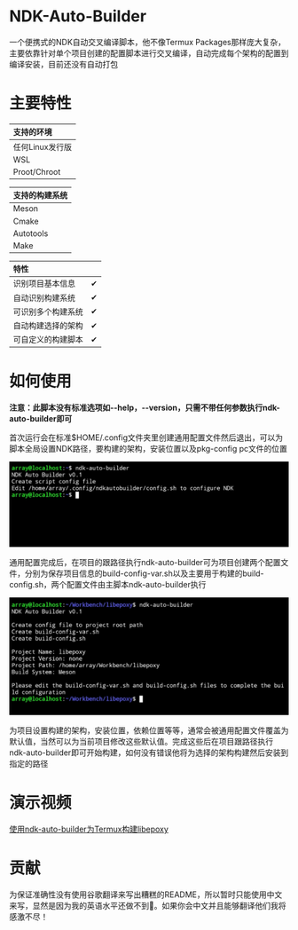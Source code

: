 # NDK-Auto-Builder

一个便携式的NDK自动交叉编译脚本，他不像Termux Packages那样庞大复杂，主要依靠针对单个项目创建的配置脚本进行交叉编译，自动完成每个架构的配置到编译安装，目前还没有自动打包


# 主要特性

| 支持的环境      |
|:----------------|
| 任何Linux发行版 |
| WSL             |
| Proot/Chroot    |


| 支持的构建系统 |
|:---------------|
| Meson          |
| Cmake          |
| Autotools      |
| Make           |


| 特性               |   |
|:-------------------|:-:|
| 识别项目基本信息   | ✔ |
| 自动识别构建系统   | ✔ |
| 可识别多个构建系统 | ✔ |
| 自动构建选择的架构 | ✔ |
| 可自定义的构建脚本 | ✔ |


# 如何使用

**注意：此脚本没有标准选项如--help，--version，只需不带任何参数执行ndk-auto-builder即可**

首次运行会在标准$HOME/.config文件夹里创建通用配置文件然后退出，可以为脚本全局设置NDK路径，要构建的架构，安装位置以及pkg-config pc文件的位置

![alt ](screenshot/screenshot1.jpg)

通用配置完成后，在项目的跟路径执行ndk-auto-builder可为项目创建两个配置文件，分别为保存项目信息的build-config-var.sh以及主要用于构建的build-config.sh，两个配置文件由主脚本ndk-auto-builder执行

![alt ](screenshot/screenshot2.jpg)

为项目设置构建的架构，安装位置，依赖位置等等，通常会被通用配置文件覆盖为默认值，当然可以为当前项目修改这些默认值。完成这些后在项目跟路径执行ndk-auto-builder即可开始构建，如何没有错误他将为选择的架构构建然后安装到指定的路径


# 演示视频

[使用ndk-auto-builder为Termux构建libepoxy]()


# 贡献

为保证准确性没有使用谷歌翻译来写出糟糕的README，所以暂时只能使用中文来写，显然是因为我的英语水平还做不到🤣。如果你会中文并且能够翻译他们我将感激不尽！
